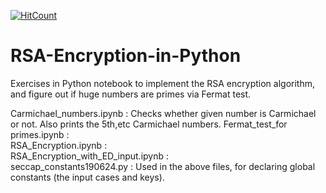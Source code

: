 [![HitCount](http://hits.dwyl.com/parthnan/RSA-Encryption-in-Python.svg)](http://hits.dwyl.com/parthnan/RSA-Encryption-in-Python)
# RSA-Encryption-in-Python
Exercises in Python notebook to implement the RSA encryption algorithm, and figure out if huge numbers are primes via Fermat test. 

Carmichael_numbers.ipynb	:  Checks whether given number is Carmichael or not. Also prints the 5th,etc Carmichael numbers.
Fermat_test_for primes.ipynb	:  
RSA_Encryption.ipynb	:  
RSA_Encryption_with_ED_input.ipynb	 :  
seccap_constants190624.py  :  Used in the above files, for declaring global constants (the input cases and keys).
